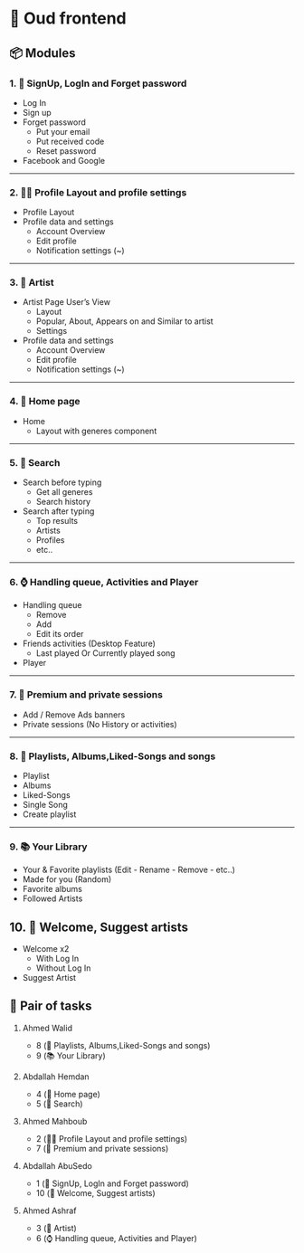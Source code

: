 # 🎵 Oud frontend

## 📦 Modules

### 1. 🔐 SignUp, LogIn and Forget password

- Log In
- Sign up
- Forget password
  - Put your email
  - Put received code
  - Reset password
- Facebook and Google

---

### 2. 👨‍🦰 Profile Layout and profile settings

- Profile Layout
- Profile data and settings
  - Account Overview
  - Edit profile
  - Notification settings (~)

---

### 3. 🎤 Artist

- Artist Page User’s View
  - Layout
  - Popular, About, Appears on and Similar to artist
  - Settings
- Profile data and settings
  - Account Overview
  - Edit profile
  - Notification settings (~)

---

### 4. 🏡 Home page

- Home
  - Layout with generes component

---

### 5. 🔎 Search

- Search before typing
  - Get all generes
  - Search history
- Search after typing
  - Top results
  - Artists
  - Profiles
  - etc..

---

### 6. ⌚ Handling queue, Activities  and Player

- Handling queue
  - Remove
  - Add
  - Edit its order
- Friends activities (Desktop Feature)
  - Last played Or Currently played song
- Player

---

### 7. 🎁 Premium and private sessions

- Add / Remove Ads banners
- Private sessions (No History or activities)

---

### 8. 🎼 Playlists, Albums,Liked-Songs and songs

- Playlist
- Albums
- Liked-Songs
- Single Song
- Create playlist

---

### 9. 📚 Your Library

- Your & Favorite playlists (Edit - Rename - Remove - etc..)
- Made for you (Random)
- Favorite albums
- Followed Artists

## 10. 💎 Welcome, Suggest artists

- Welcome x2
  - With Log In
  - Without Log In
- Suggest Artist

## 🎯 Pair of tasks

1. Ahmed Walid

   - 8 (🎼 Playlists, Albums,Liked-Songs and songs)
   - 9 (📚 Your Library)

2. Abdallah Hemdan

   - 4 (🏡 Home page)
   - 5 (🔎 Search)

3. Ahmed Mahboub

   - 2 (👨‍🦰 Profile Layout and profile settings)
   - 7 (🎁 Premium and private sessions)

4. Abdallah AbuSedo

   - 1 (🔐 SignUp, LogIn and Forget password)
   - 10 (💎 Welcome, Suggest artists)

5. Ahmed Ashraf
   - 3 (🎤 Artist)
   - 6 (⌚ Handling queue, Activities and Player)
   
